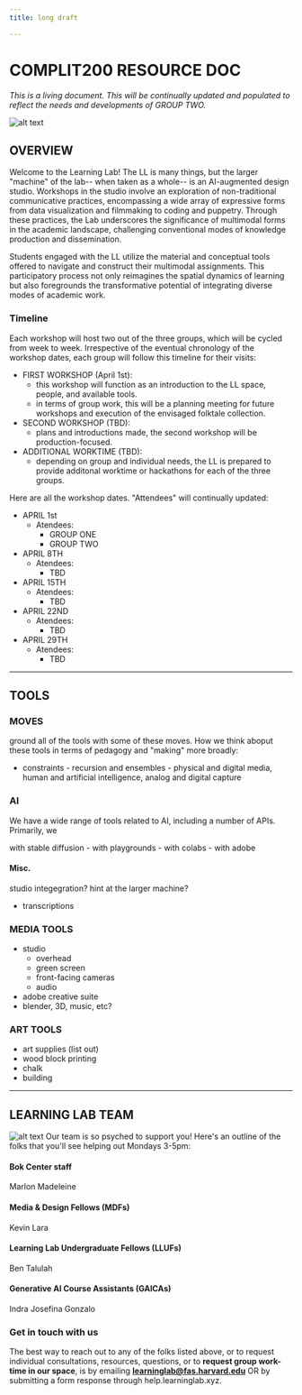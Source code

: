 ```yaml
---
title: long draft

---
```


# COMPLIT200 RESOURCE DOC 


*This is a living document. This will be continually updated and populated to reflect the needs and developments of GROUP TWO.*

![alt text](https://files.slack.com/files-pri/T0HTW3H0V-F06R54RT60Z/pink_carnation_hood_2.png?pub_secret=bfa7f3afa0)

## OVERVIEW 

Welcome to the Learning Lab! The LL is many things, but the larger "machine" of the lab-- when taken as a whole-- is an AI-augmented design studio. Workshops in the studio involve an exploration of non-traditional communicative practices, encompassing a wide array of expressive forms from data visualization and filmmaking to coding and puppetry. Through these practices, the Lab underscores the significance of multimodal forms in the academic landscape, challenging conventional modes of knowledge production and dissemination.

Students engaged with the LL utilize the material and conceptual tools offered to navigate and construct their multimodal assignments. This participatory process not only reimagines the spatial dynamics of learning but also foregrounds the transformative potential of integrating diverse modes of academic work. 


### Timeline 
   
Each workshop will host two out of the three groups, which will be cycled from week to week. Irrespective of the eventual chronology of the workshop dates, each group will follow this timeline for their visits: 

* FIRST WORKSHOP (April 1st):
    * this workshop will function as an introduction to the LL space, people, and available tools. 
    * in terms of group work, this will be a planning meeting for future workshops and execution of the envisaged folktale collection.
* SECOND WORKSHOP (TBD):
    * plans and introductions made, the second workshop will be production-focused. 
* ADDITIONAL WORKTIME (TBD):
    * depending on group and individual needs, the LL is prepared to provide additonal worktime or hackathons for each of the three groups.

Here are all the workshop dates. "Attendees" will continually updated: 
* APRIL 1st 
    * Atendees: 
        * GROUP ONE
        * GROUP TWO
* APRIL 8TH 
    * Atendees: 
        * TBD
* APRIL 15TH 
    * Atendees: 
        * TBD
* APRIL 22ND
    * Atendees: 
        * TBD
* APRIL 29TH 
    * Atendees: 
        * TBD

---

## TOOLS 

### MOVES

ground all of the tools with some of these moves. How we think aboput these tools in terms of pedagogy and "making" more broadly: 
- constraints
       - recursion and ensembles
        - physical and digital media, human and artificial intelligence, analog and digital capture

### AI 

We have a wide range of tools related to AI, including a number of APIs. Primarily, we 

 with stable diffusion
        - with playgrounds
        - with colabs
        - with adobe

#### Misc. 

studio integegration? hint at the larger machine? 
- transcriptions

### MEDIA TOOLS

- studio 
    - overhead
    - green screen
    - front-facing cameras
    - audio 
- adobe creative suite 
- blender, 3D, music, etc? 

### ART TOOLS

- art supplies (list out)
- wood block printing 
- chalk 
- building




---
## LEARNING LAB TEAM
![alt text](https://files.slack.com/files-pri/T0HTW3H0V-F06S7K6QGJW/studio.jpg?pub_secret=2299a890bb)
Our team is so psyched to support you! Here's an outline of the folks that you'll see helping out Mondays 3-5pm:

#### Bok Center staff
Marlon
Madeleine

#### Media & Design Fellows (MDFs)
Kevin
Lara

#### Learning Lab Undergraduate Fellows (LLUFs)
Ben
Talulah

#### Generative AI Course Assistants (GAICAs)
Indra
Josefina
Gonzalo

### Get in touch with us
The best way to reach out to any of the folks listed above, or to request individual consultations, resources, questions, or to **request group work-time in our space**, is by emailing **learninglab@fas.harvard.edu** OR by submitting a form response through help.learninglab.xyz. 
